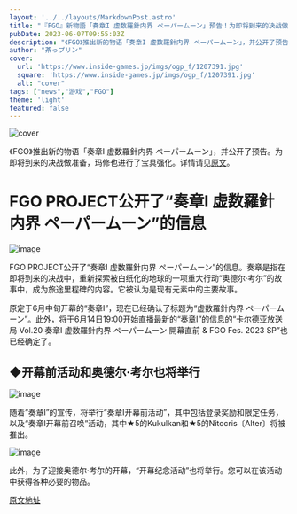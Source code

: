 ```yaml
---
layout: '../../layouts/MarkdownPost.astro'
title: "『FGO』新物語「奏章I 虚数羅針内界 ペーパームーン」预告！为即将到来的决战做准备，玛修也进行了宝具强化"
pubDate: 2023-06-07T09:55:03Z
description: "《FGO》推出新的物语「奏章I 虚数羅針内界 ペーパームーン」，并公开了预告。为即将到来的决战做准备，玛修也进行了宝具强化。"
author: "茶っプリン"
cover:
  url: 'https://www.inside-games.jp/imgs/ogp_f/1207391.jpg'
  square: 'https://www.inside-games.jp/imgs/ogp_f/1207391.jpg'
  alt: "cover"
tags: ["news","游戏","FGO"]
theme: 'light'
featured: false
---
```


![cover](https://www.inside-games.jp/imgs/ogp_f/1207391.jpg)

《FGO》推出新的物语「奏章I 虚数羅針内界 ペーパームーン」，并公开了预告。为即将到来的决战做准备，玛修也进行了宝具强化。详情请见<a href="https://www.inside-games.jp/article/2023/06/07/146415.html">原文</a>。

# FGO PROJECT公开了“奏章I 虚数羅針内界 ペーパームーン”的信息

![image](https://www.inside-games.jp/imgs/zoom/1207385.jpg)

FGO PROJECT公开了“奏章I 虚数羅針内界 ペーパームーン”的信息。奏章是指在即将到来的决战中，重新探索被白纸化的地球的一项重大行动“奥德尔·考尔”的故事中，成为旅途里程碑的内容。它被认为是现有元素中的主要故事。

原定于6月中旬开幕的“奏章I”，现在已经确认了标题为“虚数羅針内界 ペーパームーン”。此外，将于6月14日19:00开始直播最新的“奏章I”的信息的“卡尔德亚放送局 Vol.20 奏章I 虚数羅針内界 ペーパームーン 開幕直前 & FGO Fes. 2023 SP”也已经确定了。

## ◆开幕前活动和奥德尔·考尔也将举行

![image](https://www.inside-games.jp/imgs/zoom/1207387.jpg)

随着“奏章I”的宣传，将举行“奏章I开幕前活动”，其中包括登录奖励和限定任务，以及“奏章I开幕前召唤”活动，其中★5的Kukulkan和★5的Nitocris〔Alter〕将被推出。

![image](https://www.inside-games.jp/imgs/zoom/1207389.jpg)

此外，为了迎接奥德尔·考尔的开幕，“开幕纪念活动”也将举行。您可以在该活动中获得各种必要的物品。

  [原文地址](https://www.inside-games.jp/article/2023/06/07/146415.html)